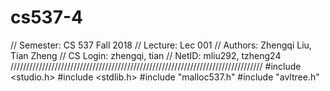 # cs537-4
// Semester:         CS 537 Fall 2018
// Lecture:          Lec 001
// Authors:          Zhengqi Liu, Tian Zheng
// CS Login:         zhengqi, tian
// NetID:            mliu292, tzheng24
////////////////////////////////////////////////////////////////////////////////
#include <studio.h>
#include <stdlib.h>
#include "malloc537.h"
#include "avltree.h"
